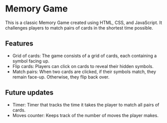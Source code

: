 # Memory Game

This is a classic Memory Game created using HTML, CSS, and JavaScript. It challenges players to match pairs of cards in the shortest time possible.

## Features

- Grid of cards: The game consists of a grid of cards, each containing a symbol facing up.
- Flip cards: Players can click on cards to reveal their hidden symbols.
- Match pairs: When two cards are clicked, if their symbols match, they remain face-up. Otherwise, they flip back over.

## Future updates
- Timer: Timer that tracks the time it takes the player to match all pairs of cards.
- Moves counter: Keeps track of the number of moves the player makes.

